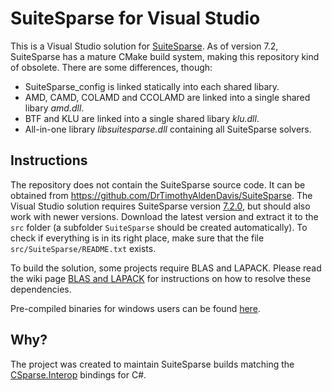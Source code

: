 # SuiteSparse for Visual Studio

This is a Visual Studio solution for [SuiteSparse](https://github.com/DrTimothyAldenDavis/SuiteSparse). As of version 7.2, SuiteSparse has a mature CMake build system, making this repository kind of obsolete. There are some differences, though:

* SuiteSparse_config is linked statically into each shared libary.
* AMD, CAMD, COLAMD and CCOLAMD are linked into a single shared libary _amd.dll_.
* BTF and KLU are linked into a single shared libary _klu.dll_.
* All-in-one library _libsuitesparse.dll_ containing all SuiteSparse solvers.

## Instructions

The repository does not contain the SuiteSparse source code. It can be obtained from https://github.com/DrTimothyAldenDavis/SuiteSparse. The Visual Studio solution requires SuiteSparse version [7.2.0](https://github.com/DrTimothyAldenDavis/SuiteSparse/archive/refs/tags/v7.2.0.zip), but should also work with newer versions. Download the latest version and extract it to the `src` folder (a subfolder `SuiteSparse` should be created automatically). To check if everything is in its right place, make sure that the file `src/SuiteSparse/README.txt` exists.

To build the solution, some projects require BLAS and LAPACK. Please read the wiki page [BLAS and LAPACK](https://github.com/wo80/vs-suitesparse/wiki/BLAS-and-LAPACK) for instructions on how to resolve these dependencies.

Pre-compiled binaries for windows users can be found [here](http://wo80.bplaced.net/math/packages.html).

## Why?

The project was created to maintain SuiteSparse builds matching the [CSparse.Interop](https://github.com/wo80/csparse-interop) bindings for C#.

